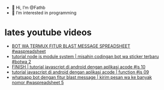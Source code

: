 - 👋 Hi, I’m @Fathb
- 👀 I’m interested in programming

# lates youtube videos
<!-- YOUTUBE:START -->
- [BOT WA TERMUX FITUR BLAST MESSAGE SPREADSHEET #waspreadsheet](https://www.youtube.com/watch?v=YoexCf_Zi0k)
- [tutorial node js module system | misahin codingan bot wa sticker terbaru #botwa 2](https://www.youtube.com/watch?v=HQQLXM1cpnI)
- [FINISH | tutorial javascript di android dengan aplikasi acode #js 10](https://www.youtube.com/watch?v=BOhWQ9Abu6Y)
- [tutorial javascript di android dengan aplikasi acode | function #js 09](https://www.youtube.com/watch?v=3_8mk318wIc)
- [whatsapp bot dengan fitur blast message | kirim pesan wa ke banyak nomor #waspreadsheet 5](https://www.youtube.com/watch?v=Vi4Am3vOZVg)
<!-- YOUTUBE:END -->

<!---
Fathb/Fathb is a ✨ special ✨ repository because its `README.md` (this file) appears on your GitHub profile.
You can click the Preview link to take a look at your changes.
--->

